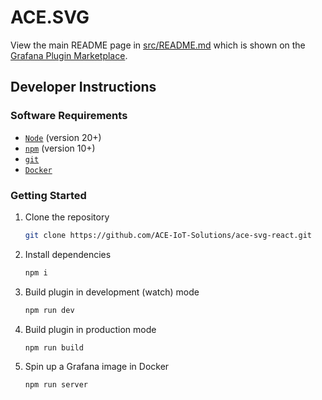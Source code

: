 # ACE.SVG
View the main README page in [src/README.md](./src/README.md) which is shown on the [Grafana Plugin Marketplace](https://grafana.com/grafana/plugins/aceiot-svg-panel/).

## Developer Instructions
### Software Requirements
- [`Node`](https://nodejs.org/en) (version 20+)
- [`npm`](https://docs.npmjs.com/downloading-and-installing-node-js-and-npm) (version 10+)
- [`git`](https://git-scm.com/book/en/v2/Getting-Started-Installing-Git)
- [`Docker`](https://www.docker.com/)

### Getting Started
1. Clone the repository
    ```BASH
    git clone https://github.com/ACE-IoT-Solutions/ace-svg-react.git
    ```
1. Install dependencies
    ```BASH
    npm i
    ```
1. Build plugin in development (watch) mode
    ```BASH
    npm run dev
    ```
1. Build plugin in production mode
    ```BASH
    npm run build
    ```
1. Spin up a Grafana image in Docker
    ```BASH
    npm run server
    ```
